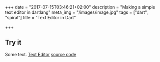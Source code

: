 +++
date = "2017-07-15T03:46:21+02:00"
description = "Making a simple text editor in dartlang"
meta_img = "/images/image.jpg"
tags = ["dart", "spiral"]
title = "Text Editor in Dart"

+++

## Try it
Some text.
[Text Editor](https://ram535.github.io/dart_text_editor/)
[source code](https://github.com/ram535/dart_text_editor)
